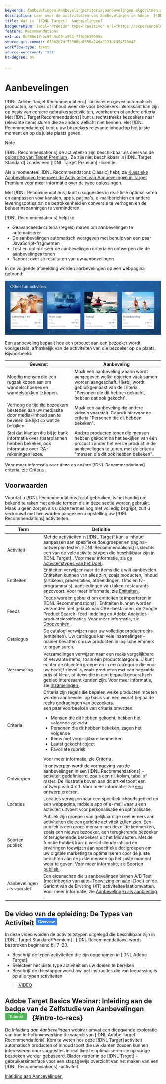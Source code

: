 ```yaml
---
keywords: Aanbevelingen;Aanbevelingscriteria;aanbevelingen algoritmen;aanbevelingen activiteit;criteria;aanbevelingen gericht;recs
description: Leer over de activiteiten van Aanbevelingen in Adobe  [!DNL Target]  die automatisch inhoud tonen die uw klanten zou kunnen interesseren die op vorige gebruikersactiviteit of andere algoritmen wordt gebaseerd.
title: Wat is  [!DNL Target]  Aanbevelingen?
badgePremium: label="Premium" type="Positive" url="https://experienceleague.adobe.com/docs/target/using/introduction/intro.html?lang=en#premium newtab=true" tooltip="Kijk wat er in Target Premium is opgenomen."
feature: Recommendations
exl-id: 0d986e17-bc99-4c08-a963-7f9a6619609a
source-git-commit: 07062b7df75300bd7558a24da5121df454520e42
workflow-type: tm+mt
source-wordcount: '922'
ht-degree: 0%

---
```


# Aanbevelingen

[!DNL Adobe Target Recommendations] -activiteiten geven automatisch producten, services of inhoud weer die voor bezoekers interessant kan zijn op basis van eerdere gebruikersactiviteiten, voorkeuren of andere criteria. Met [!DNL Target Recommendations] kunt u rechtstreeks bezoekers naar relevante items sturen die ze anders wellicht niet kennen. Met [!DNL Recommendations] kunt u uw bezoekers relevante inhoud op het juiste moment en op de juiste plaats geven.

>[!NOTE]
>
>[!DNL Recommendations] de activiteiten zijn beschikbaar als deel van de [ oplossing van Target Premium ](/help/main/c-intro/intro.md#premium). Ze zijn niet beschikbaar in [!DNL Target Standard] zonder een [!DNL Target Premium] -licentie.
>
>Als u momenteel [!DNL Recommendations Classic] hebt, zie [ Klassieke Aanbevelingen tegenover de Activiteiten van Aanbevelingen in Target Premium ](/help/main/c-recommendations/c-recommendations-faq/recommendations-classic-versus-recommendations-activities-target-premium.md#concept_A80223EF66634EA380580C2823A581C5) voor meer informatie over de twee oplossingen.

Met [!DNL Recommendations] kunt u suggesties in real-time optimaliseren en aanpassen voor kanalen, apps, pagina&#39;s, e-mailberichten en andere leveringsopties om de betrokkenheid en conversie te verhogen en de beheerinspanningen te verminderen.

[!DNL Recommendations] helpt u:

* Geavanceerde criteria (regels) maken om aanbevelingen te automatiseren
* De aanbevelingen automatisch weergeven met behulp van een paar JavaScript-fragmenten
* Test en optimaliseer de aanbevelingen criteria en ontwerpen die de aanbevelingen tonen
* Rapport over de resultaten van uw aanbevelingen

In de volgende afbeelding worden aanbevelingen op een webpagina getoond:

![ snelheid_example beeld ](assets/velocity_example.png)

Een aanbeveling bepaalt hoe een product aan een bezoeker wordt voorgesteld, afhankelijk van de activiteiten van die bezoeker op de plaats. Bijvoorbeeld:

| Gewenst | Aanbeveling |
|--- |--- |
| Moedig mensen die een rugzak kopen aan om wandelschoenen en wandelstokken te kopen. | Maak een aanbeveling waarin wordt aangegeven welke objecten vaak samen worden aangeschaft. Hierbij wordt gebruikgemaakt van de criteria &quot;Personen die dit hebben gekocht, hebben dat ook gekocht&quot;. |
| Verhoog de tijd die bezoekers besteden aan uw mediasite door media-inhoud aan te bevelen die lijkt op wat ze bekijken. | Maak een aanbeveling die andere video&#39;s voorstelt. Gebruik hiervoor de criteria &quot;Personen die dit hebben bekeken&quot;. |
| Stel dat klanten die bij je bank informatie over spaarplannen hebben bekeken, ook informatie over IRA-rekeningen lezen. | Andere producten tonen die mensen hebben gekocht na het bekijken van één product zonder het eerste product in de aanbevelingen te tonen, met de criteria &quot;mensen die dit ook hebben bekeken&quot;. |

Voor meer informatie over deze en andere [!DNL Recommendations] criteria, zie [ Criteria ](/help/main/c-recommendations/c-algorithms/algorithms.md).

## Voorwaarden

Voordat u [!DNL Recommendations] gaat gebruiken, is het handig om bekend te raken met enkele termen die in deze sectie worden gebruikt. Maak u geen zorgen als u deze termen nog niet volledig begrijpt, zult u vertrouwd met hen worden aangezien u opstelling uw [!DNL Recommendations] activiteiten.

| Term | Definitie |
| --- | --- |
| Activiteit | Met de activiteiten in [!DNL Target] kunt u inhoud aanpassen aan specifieke doelgroepen en pagina-ontwerpen testen. [!DNL Recommendations] is slechts een van de vele activiteitstypen die beschikbaar zijn in [!DNL Target] . Voor meer informatie, zie [ de activiteitstypes van het Doel ](/help/main/c-activities/target-activities-guide.md). |
| Entiteiten | Entiteiten verwijzen naar de items die u wilt aanbevelen. Entiteiten kunnen van alles zijn, zoals producten, inhoud (artikelen, presentaties, afbeeldingen, films en tv-programma&#39;s), aanbiedingen van taken, restaurants enzovoort. Voor meer informatie, zie [ Entiteiten ](/help/main/c-recommendations/c-products/products.md). |
| Feeds | Feeds worden gebruikt om entiteiten te importeren in [!DNL Recommendations] . Entiteiten kunnen worden verzonden met gebruik van CSV-bestanden, de Google Product Search-feed-indeling en Adobe Analytics-productclassificaties. Voor meer informatie, zie [ Doopvonken ](/help/main/c-recommendations/c-products/feeds.md). |
| Catalogus | De catalogi verwijzen naar uw volledige productreeks (entiteiten). Uw catalogus kan vele inzamelingen-manier bevatten om uw producten in logische emmers te organiseren. |
| Verzameling | Verzamelingen verwijzen naar een reeks vergelijkbare of verwante items, zoals één productcategorie. U kunt echter de objecten groeperen in een categorie die voor uw bedrijf zinvol is, zoals producten met een bepaalde prijs of kleur, of items die in een bepaald geografisch gebied interessant kunnen zijn. Voor meer informatie, zie [ Inzamelingen ](/help/main/c-recommendations/c-products/collections.md). |
| Criteria | Criteria zijn regels die bepalen welke producten moeten worden aanbevolen op basis van een vooraf bepaalde reeks gedragingen van bezoekers.<br> een paar voorbeelden van criteria omvatten: <ul><li>Mensen die dit hebben gekocht, hebben het volgende gekocht</li><li>Personen die dit hebben bekeken, zagen het volgende</li><li>Items met vergelijkbare kenmerken</li><li>Laatst gekocht object</li><li>Favoriete rubriek</li></ul>  Voor meer informatie, zie [ Criteria ](/help/main/c-recommendations/c-algorithms/algorithms.md). |
| Ontwerpen | In ontwerpen wordt de vormgeving van de aanbevelingen in een [!DNL Recommendations] -activiteit gedefinieerd, zoals een rij, kolom, tabel of raster. De illustratie boven aan dit artikel toont een ontwerp van 4 x 1. Voor meer informatie, zie [ een ontwerp ](/help/main/c-recommendations/c-design-overview/create-design.md) creëren. |
| Locaties | Locaties verwijzen naar een specifiek inhoudsgebied op een webpagina, mobiele app of e-mail waar u een activiteit uitvoert voor personalisatie en optimalisatie. |
| Soorten publiek | Publiek zijn groepen van gelijkaardige deelnemers aan activiteiten die een gerichte activiteit zullen zien. Een publiek is een groep mensen met dezelfde kenmerken, zoals een nieuwe bezoeker, een terugkerende bezoeker of terugkerende bezoekers uit het Midwesten. Met de functie Publiek kunt u verschillende inhoud en ervaringen toewijzen aan specifieke doelgroepen om uw digitale marketing te optimaliseren door de juiste berichten aan de juiste mensen op het juiste moment weer te geven. Voor meer informatie, zie [ Soorten publiek ](/help/main/c-target/target.md). |
| Aanbevelingen als voorstel | Een eigenschap die u aanbevelingen binnen A/B Test (met inbegrip van auto-Toewijzing en auto-Doel) en de Gericht van de Ervaring (XT) activiteiten laat omvatten. Voor meer informatie, zie [ Aanbevelingen als aanbieding ](/help/main/c-recommendations/recommendations-as-an-offer.md). |

## De video van de opleiding: De Types van Activiteit ![ badge van het Overzicht ](/help/main/assets/overview.png)

In deze video worden de activiteitstypen uitgelegd die beschikbaar zijn in [!DNL Target Standard/Premium] . [!DNL Recommendations] wordt besproken beginnend bij 7 :20.

* Beschrijf de typen activiteiten die zijn opgenomen in [!DNL Adobe Target]
* Selecteer het juiste type activiteit om uw doelen te bereiken
* Beschrijf de driestappenworkflow met instructies die van toepassing is op alle typen activiteiten

>[!VIDEO](https://video.tv.adobe.com/v/17386)

## Adobe Target Basics Webinar: Inleiding aan de badge van de Zelfstudie van Aanbevelingen ![ ](/help/main/assets/tutorial.png) {#intro-to-recs}

De *Inleiding aan Aanbevelingen* webinar omvat een diepgaande exploratie van hoe te hefboomwerking de waarde van [!DNL Adobe Target Recommendations]. Kom te weten hoe deze [!DNL Target] activiteit automatisch producten of inhoud toont die uw klanten zouden kunnen interesseren door suggesties in real time te optimaliseren die op vorige bezoeken worden gebaseerd. Blader verder in de [!DNL Target] -gebruikersinterface voor een stapsgewijs overzicht van het maken van een [!DNL Recommendations] -activiteit.

[ Inleiding aan Aanbevelingen ](https://adobecustomersuccess.adobeconnect.com/p8gt31drhs3e/?OWASP_CSRFTOKEN=4bd6cac5d0806167ee0a5449ba93d6300548d09c922bcb751c38973897a5703a)
